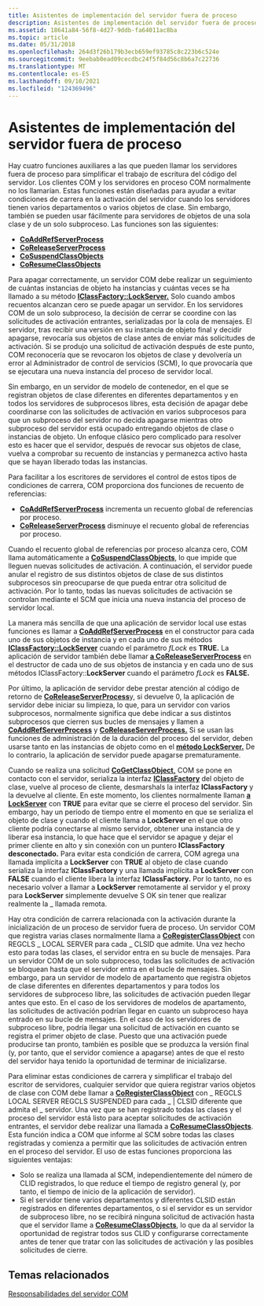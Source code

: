 ```yaml
---
title: Asistentes de implementación del servidor fuera de proceso
description: Asistentes de implementación del servidor fuera de proceso
ms.assetid: 18641a84-56f8-4d27-9ddb-fa64011ac8ba
ms.topic: article
ms.date: 05/31/2018
ms.openlocfilehash: 264d3f26b179b3ecb659ef93785c8c223b6c524e
ms.sourcegitcommit: 9eebab0ead09cecdbc24f5f84d56c8b6a7c22736
ms.translationtype: MT
ms.contentlocale: es-ES
ms.lasthandoff: 09/10/2021
ms.locfileid: "124369496"
---
```

# <a name="out-of-process-server-implementation-helpers"></a>Asistentes de implementación del servidor fuera de proceso

Hay cuatro funciones auxiliares a las que pueden llamar los servidores fuera de proceso para simplificar el trabajo de escritura del código del servidor. Los clientes COM y los servidores en proceso COM normalmente no los llamarían. Estas funciones están diseñadas para ayudar a evitar condiciones de carrera en la activación del servidor cuando los servidores tienen varios departamentos o varios objetos de clase. Sin embargo, también se pueden usar fácilmente para servidores de objetos de una sola clase y de un solo subproceso. Las funciones son las siguientes:

-   [**CoAddRefServerProcess**](/windows/desktop/api/combaseapi/nf-combaseapi-coaddrefserverprocess)
-   [**CoReleaseServerProcess**](/windows/desktop/api/combaseapi/nf-combaseapi-coreleaseserverprocess)
-   [**CoSuspendClassObjects**](/windows/desktop/api/combaseapi/nf-combaseapi-cosuspendclassobjects)
-   [**CoResumeClassObjects**](/windows/desktop/api/combaseapi/nf-combaseapi-coresumeclassobjects)

Para apagar correctamente, un servidor COM debe realizar un seguimiento de cuántas instancias de objeto ha instancias y cuántas veces se ha llamado a su método [**IClassFactory::LockServer.**](/windows/win32/api/unknwn/nf-unknwn-iclassfactory-lockserver) Solo cuando ambos recuentos alcanzan cero se puede apagar un servidor. En los servidores COM de un solo subproceso, la decisión de cerrar se coordine con las solicitudes de activación entrantes, serializadas por la cola de mensajes. El servidor, tras recibir una versión en su instancia de objeto final y decidir apagarse, revocaría sus objetos de clase antes de enviar más solicitudes de activación. Si se produjo una solicitud de activación después de este punto, COM reconocería que se revocaron los objetos de clase y devolvería un error al Administrador de control de servicios (SCM), lo que provocaría que se ejecutara una nueva instancia del proceso de servidor local.

Sin embargo, en un servidor de modelo de contenedor, en el que se registran objetos de clase diferentes en diferentes departamentos y en todos los servidores de subprocesos libres, esta decisión de apagar debe coordinarse con las solicitudes de activación en varios subprocesos para que un subproceso del servidor no decida apagarse mientras otro subproceso del servidor está ocupado entregando objetos de clase o instancias de objeto. Un enfoque clásico pero complicado para resolver esto es hacer que el servidor, después de revocar sus objetos de clase, vuelva a comprobar su recuento de instancias y permanezca activo hasta que se hayan liberado todas las instancias.

Para facilitar a los escritores de servidores el control de estos tipos de condiciones de carrera, COM proporciona dos funciones de recuento de referencias:

-   [**CoAddRefServerProcess**](/windows/desktop/api/combaseapi/nf-combaseapi-coaddrefserverprocess) incrementa un recuento global de referencias por proceso.
-   [**CoReleaseServerProcess**](/windows/desktop/api/combaseapi/nf-combaseapi-coreleaseserverprocess) disminuye el recuento global de referencias por proceso.

Cuando el recuento global de referencias por proceso alcanza cero, COM llama automáticamente a [**CoSuspendClassObjects**](/windows/desktop/api/combaseapi/nf-combaseapi-cosuspendclassobjects), lo que impide que lleguen nuevas solicitudes de activación. A continuación, el servidor puede anular el registro de sus distintos objetos de clase de sus distintos subprocesos sin preocuparse de que pueda entrar otra solicitud de activación. Por lo tanto, todas las nuevas solicitudes de activación se controlan mediante el SCM que inicia una nueva instancia del proceso de servidor local.

La manera más sencilla de que una aplicación de servidor local use estas funciones es llamar a [**CoAddRefServerProcess**](/windows/desktop/api/combaseapi/nf-combaseapi-coaddrefserverprocess) en el constructor para cada uno de sus objetos de instancia y en cada uno de sus métodos [**IClassFactory::LockServer**](/windows/win32/api/unknwn/nf-unknwn-iclassfactory-lockserver) cuando el parámetro *fLock* es **TRUE.** La aplicación de servidor también debe llamar [**a CoReleaseServerProcess**](/windows/desktop/api/combaseapi/nf-combaseapi-coreleaseserverprocess) en el destructor de cada uno de sus objetos de instancia y en cada uno de sus métodos IClassFactory::**LockServer** cuando el parámetro *fLock* es **FALSE.**

Por último, la aplicación de servidor debe prestar atención al código de retorno de [**CoReleaseServerProcess**](/windows/desktop/api/combaseapi/nf-combaseapi-coreleaseserverprocess)y, si devuelve 0, la aplicación de servidor debe iniciar su limpieza, lo que, para un servidor con varios subprocesos, normalmente significa que debe indicar a sus distintos subprocesos que cierren sus bucles de mensajes y llamen a [**CoAddRefServerProcess**](/windows/desktop/api/combaseapi/nf-combaseapi-coaddrefserverprocess) y [**CoReleaseServerProcess.**](/windows/desktop/api/combaseapi/nf-combaseapi-coreleaseserverprocess) Si se usan las funciones de administración de la duración del proceso del servidor, deben usarse tanto en las instancias de objeto como en el [**método LockServer.**](/windows/win32/api/unknwn/nf-unknwn-iclassfactory-lockserver) De lo contrario, la aplicación de servidor puede apagarse prematuramente.

Cuando se realiza una solicitud [**CoGetClassObject,**](/windows/desktop/api/combaseapi/nf-combaseapi-cogetclassobject) COM se pone en contacto con el servidor, serializa la interfaz [**IClassFactory**](/windows/win32/api/unknwn/nn-unknwn-iclassfactory) del objeto de clase, vuelve al proceso de cliente, desmarshals la interfaz **IClassFactory** y la devuelve al cliente. En este momento, los clientes normalmente llaman [**a LockServer**](/windows/win32/api/unknwn/nf-unknwn-iclassfactory-lockserver) con **TRUE** para evitar que se cierre el proceso del servidor. Sin embargo, hay un período de tiempo entre el momento en que se serializa el objeto de clase y cuando el cliente llama a **LockServer** en el que otro cliente podría conectarse al mismo servidor, obtener una instancia de y liberar esa instancia, lo que hace que el servidor se apague y dejar el primer cliente en alto y sin conexión con un puntero **IClassFactory desconectado.** Para evitar esta condición de carrera, COM agrega una llamada implícita a **LockServer** con **TRUE** al objeto de clase cuando serializa la interfaz **IClassFactory** y una llamada implícita a **LockServer** con **FALSE** cuando el cliente libera la interfaz **IClassFactory.** Por lo tanto, no es necesario volver a llamar a **LockServer** remotamente al servidor y el proxy para **LockServer** simplemente devuelve S OK sin tener que realizar realmente la \_ llamada remota.

Hay otra condición de carrera relacionada con la activación durante la inicialización de un proceso de servidor fuera de proceso. Un servidor COM que registra varias clases normalmente llama a [**CoRegisterClassObject**](/windows/desktop/api/combaseapi/nf-combaseapi-coregisterclassobject) con REGCLS \_ LOCAL SERVER para cada \_ CLSID que admite. Una vez hecho esto para todas las clases, el servidor entra en su bucle de mensajes. Para un servidor COM de un solo subproceso, todas las solicitudes de activación se bloquean hasta que el servidor entra en el bucle de mensajes. Sin embargo, para un servidor de modelo de apartamento que registra objetos de clase diferentes en diferentes departamentos y para todos los servidores de subproceso libre, las solicitudes de activación pueden llegar antes que esto. En el caso de los servidores de modelos de apartamento, las solicitudes de activación podrían llegar en cuanto un subproceso haya entrado en su bucle de mensajes. En el caso de los servidores de subproceso libre, podría llegar una solicitud de activación en cuanto se registra el primer objeto de clase. Puesto que una activación puede producirse tan pronto, también es posible que se produzca la versión final (y, por tanto, que el servidor comience a apagarse) antes de que el resto del servidor haya tenido la oportunidad de terminar de inicializarse.

Para eliminar estas condiciones de carrera y simplificar el trabajo del escritor de servidores, cualquier servidor que quiera registrar varios objetos de clase con COM debe llamar a [**CoRegisterClassObject**](/windows/desktop/api/combaseapi/nf-combaseapi-coregisterclassobject) con \_ REGCLS LOCAL SERVER REGCLS SUSPENDED para cada \_ \| CLSID diferente que admita el \_ servidor. Una vez que se han registrado todas las clases y el proceso del servidor está listo para aceptar solicitudes de activación entrantes, el servidor debe realizar una llamada a [**CoResumeClassObjects**](/windows/desktop/api/combaseapi/nf-combaseapi-coresumeclassobjects). Esta función indica a COM que informe al SCM sobre todas las clases registradas y comienza a permitir que las solicitudes de activación entren en el proceso del servidor. El uso de estas funciones proporciona las siguientes ventajas:

-   Solo se realiza una llamada al SCM, independientemente del número de CLID registrados, lo que reduce el tiempo de registro general (y, por tanto, el tiempo de inicio de la aplicación de servidor).
-   Si el servidor tiene varios departamentos y diferentes CLSID están registrados en diferentes departamentos, o si el servidor es un servidor de subproceso libre, no se recibirá ninguna solicitud de activación hasta que el servidor llame a [**CoResumeClassObjects**](/windows/desktop/api/combaseapi/nf-combaseapi-coresumeclassobjects), lo que da al servidor la oportunidad de registrar todos sus CLID y configurarse correctamente antes de tener que tratar con las solicitudes de activación y las posibles solicitudes de cierre.

## <a name="related-topics"></a>Temas relacionados

<dl> <dt>

[Responsabilidades del servidor COM](com-server-responsibilities.md)
</dt> </dl>

 

 